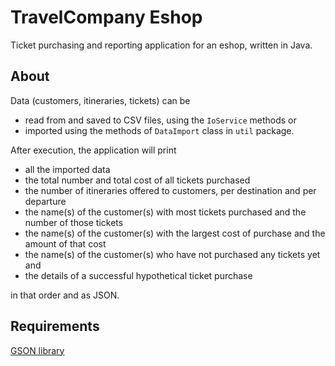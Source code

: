 # TravelCompany Eshop

Ticket purchasing and reporting application for an eshop, written in Java. 

## About

Data (customers, itineraries, tickets) can be
- read from and saved to CSV files, using the `IoService` methods or
- imported using the methods of `DataImport` class in `util` package.

After execution, the application will print
- all the imported data
- the total number and total cost of all tickets purchased
- the number of itineraries offered to customers, per destination and per departure
- the name(s) of the customer(s) with most tickets purchased and the number of those tickets
- the name(s) of the customer(s) with the largest cost of purchase and the amount of that cost
- the name(s) of the customer(s) who have not purchased any tickets yet and
- the details of a successful hypothetical ticket purchase

in that order and as JSON.

## Requirements
[GSON library](https://mvnrepository.com/artifact/com.google.code.gson/gson/2.10)
